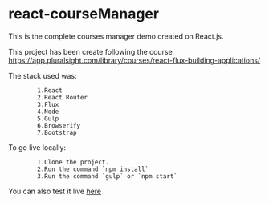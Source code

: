 # react-courseManager
This is the complete courses manager demo created on React.js.


This project has been create following the course https://app.pluralsight.com/library/courses/react-flux-building-applications/

The stack used was:

            1.React
            2.React Router
            3.Flux
            4.Node
            5.Gulp
            6.Browserify
            7.Bootstrap
            
To go live locally:

            1.Clone the project.
            2.Run the command `npm install`
            3.Run the command `gulp` or `npm start`
            
You can also test it live [here](https://react-coursemanager.herokuapp.com/)
